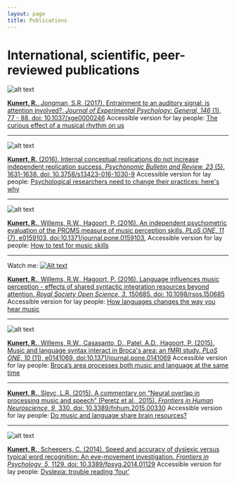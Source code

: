 ```yaml
---
layout: page
title: Publications
---
```


# International, scientific, peer-reviewed publications

![alt text](https://github.com/rikunert/rikunert.github.io/raw/master/pictures/RichardKunert_002_MvD_small-300x300.jpg "Kunert & Jongman, 2017_Figure 6")

[**Kunert, R.**, Jongman, S.R. (2017). Entrainment to an auditory signal: is attention involved?. *Journal of Experimental Psychology: General, 146* (1), 77 - 88. doi: 10.1037/xge0000246](http://pubman.mpdl.mpg.de/pubman/item/escidoc:2355026:6/component/escidoc:2380816/Kunert_Jongman_2016.pdf)
Accessible version for lay people: [The curious effect of a musical rhythm on us](https://brainsidea.wordpress.com/2017/01/09/the-curious-effect-of-a-musical-rhythm-on-us/)

***

![alt text](https://github.com/rikunert/rikunert.github.io/raw/master/pictures/RichardKunert_002_MvD_small-300x300.jpg "Kunert, 2016_Figure 1")

[**Kunert, R.** (2016). Internal conceptual replications do not increase independent replication success. *Psychonomic Bulletin and Review, 23* (5), 1631-1638. doi: 10.3758/s13423-016-1030-9](http://link.springer.com/article/10.3758/s13423-016-1030-9/fulltext.html)
Accessible version for lay people: [Psychological researchers need to change their practices: here's why](https://brainsidea.wordpress.com/2016/03/15/psychological-researchers-need-to-change-their-practices-heres-why/)

***

![alt text](https://github.com/rikunert/rikunert.github.io/raw/master/pictures/RichardKunert_002_MvD_small-300x300.jpg "Kunert et al., 2016_Figure 2")

[**Kunert, R.**, Willems, R.W., Hagoort, P. (2016). An independent psychometric evaluation of the PROMS measure of music perception skills. *PLoS ONE, 11* (7), e0159103. doi:10.1371/journal.pone.0159103.](http://journals.plos.org/plosone/article?id=10.1371/journal.pone.0159103)
Accessible version for lay people: [How to test for music skills](https://brainsidea.wordpress.com/2016/07/15/how-to-test-for-music-skills/)

***

Watch me:
[![Alt text](https://img.youtube.com/vi/xIdaMrnLVso/0.jpg)](https://www.youtube.com/watch?v=xIdaMrnLVso)

[**Kunert, R.**, Willems, R.W., Hagoort, P. (2016). Language influences music perception - effects of shared syntactic integration resources beyond attention. *Royal Society Open Science, 3*, 150685. doi: 10.1098/rsos.150685](http://rsos.royalsocietypublishing.org/content/3/2/150685)
Accessible version for lay people: [How languages changes the way you hear music](https://brainsidea.wordpress.com/2016/02/09/how-language-changes-the-way-you-hear-music/)

***

![alt text](https://github.com/rikunert/rikunert.github.io/raw/master/pictures/RichardKunert_002_MvD_small-300x300.jpg "Kunert et al., 2015_Figure 2")

[**Kunert, R.**, Willems, R.W., Casasanto, D., Patel, A.D., Hagoort, P. (2015). Music and language syntax interact in Broca's area: an fMRI study. *PLoS ONE, 10* (11), e0141069. doi:10.1371/journal.pone.0141069](http://journals.plos.org/plosone/article?id=10.1371/journal.pone.0141069)
Accessible version for lay people: [Broca’s area processes both music and language at the same time](https://brainsidea.wordpress.com/2015/11/06/brocas-area-processes-both-music-and-language-at-the-same-time/)

***

[**Kunert, R.**, Slevc, L.R. (2015). A commentary on “Neural overlap in processing music and speech” (Peretz et al., 2015). *Frontiers in Human Neuroscience, 9*, 330. doi: 10.3389/fnhum.2015.00330](http://journal.frontiersin.org/article/10.3389/fnhum.2015.00330/full)
Accessible version for lay people: [Do music and language share brain resources?](https://brainsidea.wordpress.com/2015/06/03/do-music-and-language-share-brain-resources/)

***

![alt text](https://github.com/rikunert/rikunert.github.io/raw/master/pictures/RichardKunert_002_MvD_small-300x300.jpg "Kunert & Scheepers, 2014_Figure 2B")

[**Kunert, R.**, Scheepers, C. (2014). Speed and accuracy of dyslexic versus typical word recognition: An eye-movement investigation. *Frontiers in Psychology, 5*, 1129. doi: 10.3389/fpsyg.2014.01129](http://journal.frontiersin.org/article/10.3389/fpsyg.2014.01129/full)
Accessible version for lay people: [Dyslexia: trouble reading ‘four’](https://brainsidea.wordpress.com/2014/10/09/dyslexia-trouble-reading-four/)

